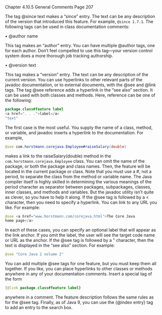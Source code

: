 Chapter 4.10.5 General Comments
Page 207

The tag @since text makes a “since” entry. The text can be any description of
the version that introduced this feature. For example, `@since 1.7.1`.
The following tags can be used in class documentation comments:

• @author name

This tag makes an “author” entry. You can have multiple @author tags, one
for each author. Don’t feel compelled to use this tag—your version control
system does a more thorough job tracking authorship.

• @version text

This tag makes a “version” entry. The text can be any description of the
current version.
You can use hyperlinks to other relevant parts of the javadoc documentation,
or to external documents, with the @see and @link tags.
The tag @see reference adds a hyperlink in the “see also” section. It can be
used with both classes and methods. Here, reference can be one of the
following:


```java
package.class#feature label
<a href=". . .">label</a>
"text"
```


The first case is the most useful. You supply the name of a class, method, or
variable, and javadoc inserts a hyperlink to the documentation. For example,


```java
@see com.horstmann.corejava.Employee#raiseSalary(double)
```


makes a link to the raiseSalary(double) method in the `com.horstmann.corejava.Employee` class. You can omit the name of the
package, or both the package and class names. Then, the feature will be
located in the current package or class. Note that you must use a #, not a
period, to separate the class from the method or variable name. The Java
compiler itself is highly skilled in determining the various meanings of the
period character as separator between packages, subpackages, classes, inner
classes, and methods and variables. But the javadoc utility isn’t quite as
clever, so you have to help it along.
If the @see tag is followed by a < character, then you need to specify a
hyperlink. You can link to any URL you like. For example:


```java
@see <a href="www.horstmann.com/corejava.html">The Core Java
home page</a>
```


In each of these cases, you can specify an optional label that will appear as
the link anchor. If you omit the label, the user will see the target code name
or URL as the anchor.
If the @see tag is followed by a " character, then the text is displayed in the
“see also” section. For example:


```java
@see "Core Java 2 volume 2"
```


You can add multiple @see tags for one feature, but you must keep them all
together.
If you like, you can place hyperlinks to other classes or methods anywhere in
any of your documentation comments. Insert a special tag of the form


```java
{@link package.class#feature label}
```


anywhere in a comment. The feature description follows the same rules as
for the @see tag.
Finally, as of Java 9, you can use the {@index entry} tag to add an entry to
the search box.